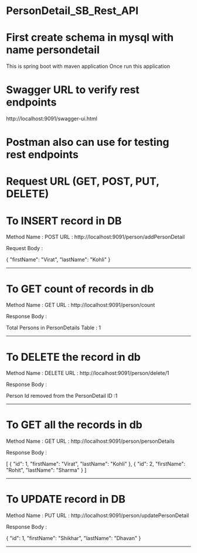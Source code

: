 # PersonDetail_SB_Rest_API

# First create schema in mysql with name persondetail

This is spring boot with maven application 
Once run this application 

# Swagger URL to verify rest endpoints

 http://localhost:9091/swagger-ui.html

# Postman also can use for testing rest endpoints

# Request URL (GET, POST, PUT, DELETE)

# To INSERT record in DB

Method Name : POST 
URL : http://localhost:9091/person/addPersonDetail

Request Body :

{ 
    "firstName": "Virat",
    "lastName": "Kohli" 
}

**************************************************

# To GET count of records in db

Method Name : GET
URL : http://localhost:9091/person/count

Response Body : 

Total Persons in PersonDetails Table : 1

***********************************************************

# To DELETE the record in db

Method Name : DELETE
URL : http://localhost:9091/person/delete/1

Response Body : 

Person Id removed from the PersonDetail ID :1

***********************************************************

# To GET all the records in db

Method Name : GET
URL : http://localhost:9091/person/personDetails

Response Body : 

[
  {
    "id": 1,
    "firstName": "Virat",
    "lastName": "Kohli"
  },
  {
    "id": 2,
    "firstName": "Rohit",
    "lastName": "Sharma"
  }
]

***********************************************************

# To UPDATE record in DB

Method Name : PUT
URL : http://localhost:9091/person/updatePersonDetail

Response Body :

{ 
    "id": 1,
    "firstName": "Shikhar",
    "lastName": "Dhavan" 
}

**************************************************


